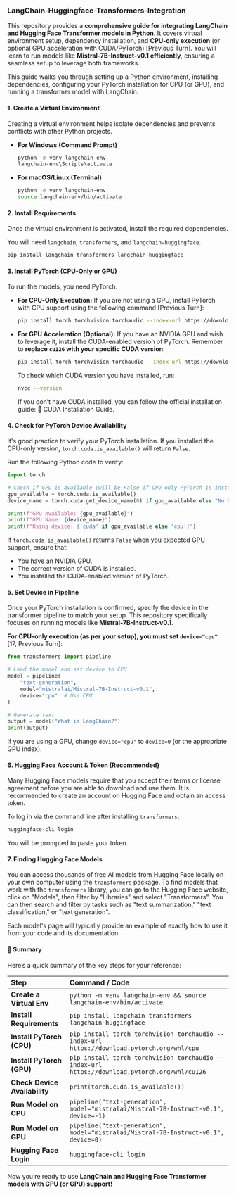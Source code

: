 ### LangChain-Huggingface-Transformers-Integration

This repository provides a **comprehensive guide for integrating LangChain and Hugging Face Transformer models in Python**. It covers virtual environment setup, dependency installation, and **CPU-only execution** (or optional GPU acceleration with CUDA/PyTorch) [Previous Turn]. You will learn to run models like **Mistral-7B-Instruct-v0.1 efficiently**, ensuring a seamless setup to leverage both frameworks.

This guide walks you through setting up a Python environment, installing dependencies, configuring your PyTorch installation for CPU (or GPU), and running a transformer model with LangChain.

#### 1. Create a Virtual Environment

Creating a virtual environment helps isolate dependencies and prevents conflicts with other Python projects.

*   **For Windows (Command Prompt)**
    ```bash
    python -m venv langchain-env
    langchain-env\Scripts\activate
    ```
*   **For macOS/Linux (Terminal)**
    ```bash
    python -m venv langchain-env
    source langchain-env/bin/activate
    ```

#### 2. Install Requirements

Once the virtual environment is activated, install the required dependencies.

You will need `langchain`, `transformers`, and `langchain-huggingface`.
```bash
pip install langchain transformers langchain-huggingface
```

#### 3. Install PyTorch (CPU-Only or GPU)

To run the models, you need PyTorch.

*   **For CPU-Only Execution:**
    If you are not using a GPU, install PyTorch with CPU support using the following command [Previous Turn]:
    ```bash
    pip install torch torchvision torchaudio --index-url https://download.pytorch.org/whl/cpu
    ```

*   **For GPU Acceleration (Optional):**
    If you have an NVIDIA GPU and wish to leverage it, install the CUDA-enabled version of PyTorch. Remember to **replace `cu126` with your specific CUDA version**:
    ```bash
    pip install torch torchvision torchaudio --index-url https://download.pytorch.org/whl/cu126
    ```
    To check which CUDA version you have installed, run:
    ```bash
    nvcc --version
    ```
    If you don’t have CUDA installed, you can follow the official installation guide: 🔗 CUDA Installation Guide.

#### 4. Check for PyTorch Device Availability

It's good practice to verify your PyTorch installation. If you installed the CPU-only version, `torch.cuda.is_available()` will return `False`.

Run the following Python code to verify:
```python
import torch

# Check if GPU is available (will be False if CPU-only PyTorch is installed)
gpu_available = torch.cuda.is_available()
device_name = torch.cuda.get_device_name(0) if gpu_available else "No GPU found"

print(f"GPU Available: {gpu_available}")
print(f"GPU Name: {device_name}")
print(f"Using device: {'cuda' if gpu_available else 'cpu'}")
```
If `torch.cuda.is_available()` returns `False` when you expected GPU support, ensure that:
*   You have an NVIDIA GPU.
*   The correct version of CUDA is installed.
*   You installed the CUDA-enabled version of PyTorch.

#### 5. Set Device in Pipeline

Once your PyTorch installation is confirmed, specify the device in the transformer pipeline to match your setup. This repository specifically focuses on running models like **Mistral-7B-Instruct-v0.1**.

**For CPU-only execution (as per your setup), you must set `device="cpu"`** [17, Previous Turn]:
```python
from transformers import pipeline

# Load the model and set device to CPU
model = pipeline(
    "text-generation",
    model="mistralai/Mistral-7B-Instruct-v0.1",
    device="cpu"  # Use CPU
)

# Generate text
output = model("What is LangChain?")
print(output)
```
If you are using a GPU, change `device="cpu"` to `device=0` (or the appropriate GPU index).

#### 6. Hugging Face Account & Token (Recommended)

Many Hugging Face models require that you accept their terms or license agreement before you are able to download and use them. It is recommended to create an account on Hugging Face and obtain an access token.

To log in via the command line after installing `transformers`:
```bash
huggingface-cli login
```
You will be prompted to paste your token.

#### 7. Finding Hugging Face Models

You can access thousands of free AI models from Hugging Face locally on your own computer using the `transformers` package. To find models that work with the `transformers` library, you can go to the Hugging Face website, click on "Models", then filter by "Libraries" and select "Transformers". You can then search and filter by tasks such as "text summarization," "text classification," or "text generation".

Each model's page will typically provide an example of exactly how to use it from your code and its documentation.

#### 🎯 Summary

Here’s a quick summary of the key steps for your reference:

| Step                       | Command / Code                                                              |
| :------------------------- | :-------------------------------------------------------------------------- |
| **Create a Virtual Env**   | `python -m venv langchain-env && source langchain-env/bin/activate`         |
| **Install Requirements**   | `pip install langchain transformers langchain-huggingface`                  |
| **Install PyTorch (CPU)**  | `pip install torch torchvision torchaudio --index-url https://download.pytorch.org/whl/cpu` |
| **Install PyTorch (GPU)**  | `pip install torch torchvision torchaudio --index-url https://download.pytorch.org/whl/cu126` |
| **Check Device Availability** | `print(torch.cuda.is_available())`                                          |
| **Run Model on CPU**       | `pipeline("text-generation", model="mistralai/Mistral-7B-Instruct-v0.1", device=-1)` |
| **Run Model on GPU**       | `pipeline("text-generation", model="mistralai/Mistral-7B-Instruct-v0.1", device=0)` |
| **Hugging Face Login**     | `huggingface-cli login`                                                |

Now you’re ready to use **LangChain and Hugging Face Transformer models with CPU (or GPU) support!** 